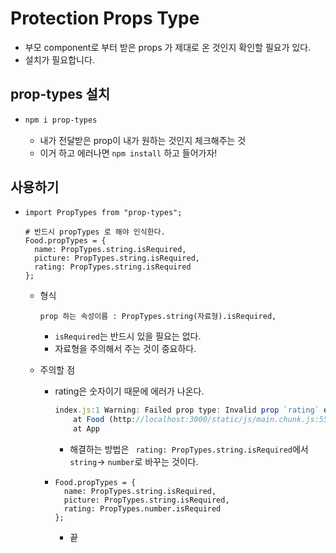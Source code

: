 # Protection Props Type

 

- 부모 component로 부터 받은 props 가 제대로 온 것인지 확인할 필요가 있다.
- 설치가 필요합니다.



## prop-types 설치

- ```bash
  npm i prop-types
  ```

  - 내가 전달받은 prop이 내가 원하는 것인지 체크해주는 것
  - 이거 하고 에러나면 `npm install` 하고 들어가자!



## 사용하기

- ```react
  import PropTypes from "prop-types";
  
  # 반드시 propTypes 로 해야 인식한다.
  Food.propTypes = {
    name: PropTypes.string.isRequired,
    picture: PropTypes.string.isRequired,
    rating: PropTypes.string.isRequired
  };
  ```

  - 형식

    ```react
    prop 하는 속성이름 : PropTypes.string(자료형).isRequired,
    ```
    - `isRequired`는 반드시 있을 필요는 없다.
    - 자료형을 주의해서 주는 것이 중요하다.

  - 주의할 점

    - rating은 숫자이기 때문에 에러가 나온다.

      ```javascript
      index.js:1 Warning: Failed prop type: Invalid prop `rating` of type `number` supplied to `Food`, expected `string`.
          at Food (http://localhost:3000/static/js/main.chunk.js:55:3)
          at App
      ```

      - 해결하는 방법은 ` rating: PropTypes.string.isRequired`에서 `string`-> `number`로 바꾸는 것이다.

    - ```react
      Food.propTypes = {
        name: PropTypes.string.isRequired,
        picture: PropTypes.string.isRequired,
        rating: PropTypes.number.isRequired
      };
      ```

      - 끝

